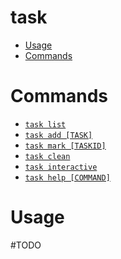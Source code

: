 task
====

<!-- toc -->
* [Usage](#usage)
* [Commands](#commands)
<!-- tocstop -->

# Commands
<!-- commands -->
* [`task list`](#task-list)
* [`task add [TASK]`](#task-add-task)
* [`task mark [TASKID]`](#task-mark-task)
* [`task clean`](#task-clean)
* [`task interactive`](#task-interactive)
* [`task help [COMMAND]`](#task-help-command)

# Usage
#TODO

